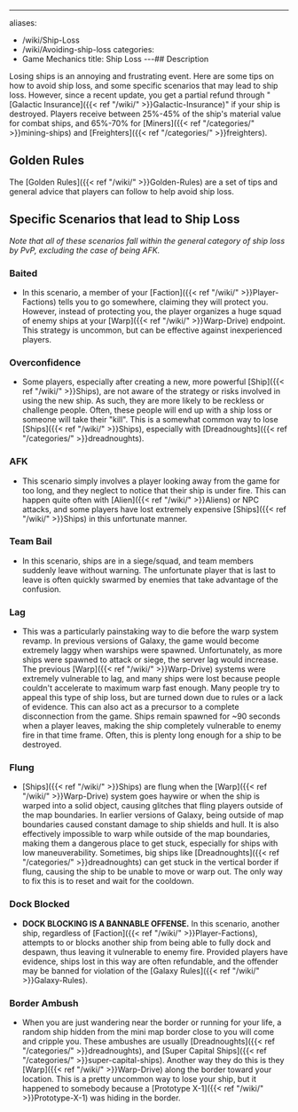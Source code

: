 ---
aliases:
- /wiki/Ship-Loss
- /wiki/Avoiding-ship-loss
categories:
- Game Mechanics
title: Ship Loss
---## Description

Losing ships is an annoying and frustrating event. Here are some tips on how to avoid ship loss, and some specific scenarios that may lead to ship loss. However, since a recent update, you get a partial refund through "[Galactic Insurance]({{< ref "/wiki/" >}}Galactic-Insurance)" if your ship is destroyed. Players receive between 25%-45% of the ship's material value for combat ships, and 65%-70% for [Miners]({{< ref "/categories/" >}}mining-ships) and [Freighters]({{< ref "/categories/" >}}freighters).

## Golden Rules 

The [Golden Rules]({{< ref "/wiki/" >}}Golden-Rules) are a set of tips and general advice that players can follow to help avoid ship loss.

## Specific Scenarios that lead to Ship Loss 

_Note that all of these scenarios fall within the general category of ship loss by PvP, excluding the case of being AFK._

### Baited

- In this scenario, a member of your [Faction]({{< ref "/wiki/" >}}Player-Factions) tells you to go somewhere, claiming they will protect you. However, instead of protecting you, the player organizes a huge squad of enemy ships at your [Warp]({{< ref "/wiki/" >}}Warp-Drive) endpoint. This strategy is uncommon, but can be effective against inexperienced players.

### Overconfidence

- Some players, especially after creating a new, more powerful [Ship]({{< ref "/wiki/" >}}Ships), are not aware of the strategy or risks involved in using the new ship. As such, they are more likely to be reckless or challenge people. Often, these people will end up with a ship loss or someone will take their "kill". This is a somewhat common way to lose [Ships]({{< ref "/wiki/" >}}Ships), especially with [Dreadnoughts]({{< ref "/categories/" >}}dreadnoughts).

### AFK

- This scenario simply involves a player looking away from the game for too long, and they neglect to notice that their ship is under fire. This can happen quite often with [Alien]({{< ref "/wiki/" >}}Aliens) or NPC attacks, and some players have lost extremely expensive [Ships]({{< ref "/wiki/" >}}Ships) in this unfortunate manner.

### Team Bail 

- In this scenario, ships are in a siege/squad, and team members suddenly leave without warning. The unfortunate player that is last to leave is often quickly swarmed by enemies that take advantage of the confusion.

### Lag

- This was a particularly painstaking way to die before the warp system revamp. In previous versions of Galaxy, the game would become extremely laggy when warships were spawned. Unfortunately, as more ships were spawned to attack or siege, the server lag would increase. The previous [Warp]({{< ref "/wiki/" >}}Warp-Drive) systems were extremely vulnerable to lag, and many ships were lost because people couldn't accelerate to maximum warp fast enough. Many people try to appeal this type of ship loss, but are turned down due to rules or a lack of evidence. This can also act as a precursor to a complete disconnection from the game. Ships remain spawned for ~90 seconds when a player leaves, making the ship completely vulnerable to enemy fire in that time frame. Often, this is plenty long enough for a ship to be destroyed.

### Flung

- [Ships]({{< ref "/wiki/" >}}Ships) are flung when the [Warp]({{< ref "/wiki/" >}}Warp-Drive) system goes haywire or when the ship is warped into a solid object, causing glitches that fling players outside of the map boundaries. In earlier versions of Galaxy, being outside of map boundaries caused constant damage to ship shields and hull. It is also effectively impossible to warp while outside of the map boundaries, making them a dangerous place to get stuck, especially for ships with low maneuverability. Sometimes, big ships like [Dreadnoughts]({{< ref "/categories/" >}}dreadnoughts) can get stuck in the vertical border if flung, causing the ship to be unable to move or warp out. The only way to fix this is to reset and wait for the cooldown.

### Dock Blocked 

- **DOCK BLOCKING IS A BANNABLE OFFENSE.** In this scenario, another ship, regardless of [Faction]({{< ref "/wiki/" >}}Player-Factions), attempts to or blocks another ship from being able to fully dock and despawn, thus leaving it vulnerable to enemy fire. Provided players have evidence, ships lost in this way are often refundable, and the offender may be banned for violation of the [Galaxy Rules]({{< ref "/wiki/" >}}Galaxy-Rules).

### Border Ambush 

- When you are just wandering near the border or running for your life, a random ship hidden from the mini map border close to you will come and cripple you. These ambushes are usually [Dreadnoughts]({{< ref "/categories/" >}}dreadnoughts), and [Super Capital Ships]({{< ref "/categories/" >}}super-capital-ships). Another way they do this is they [Warp]({{< ref "/wiki/" >}}Warp-Drive) along the border toward your location. This is a pretty uncommon way to lose your ship, but it happened to somebody because a [Prototype X-1]({{< ref "/wiki/" >}}Prototype-X-1) was hiding in the border.